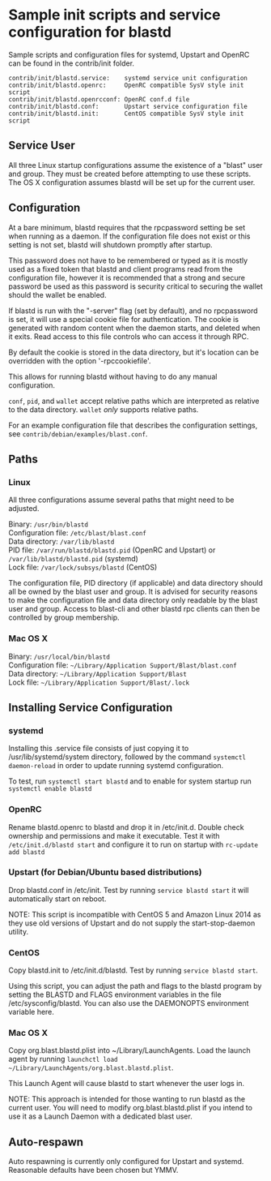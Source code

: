 Sample init scripts and service configuration for blastd
==========================================================

Sample scripts and configuration files for systemd, Upstart and OpenRC
can be found in the contrib/init folder.

    contrib/init/blastd.service:    systemd service unit configuration
    contrib/init/blastd.openrc:     OpenRC compatible SysV style init script
    contrib/init/blastd.openrcconf: OpenRC conf.d file
    contrib/init/blastd.conf:       Upstart service configuration file
    contrib/init/blastd.init:       CentOS compatible SysV style init script

Service User
---------------------------------

All three Linux startup configurations assume the existence of a "blast" user
and group.  They must be created before attempting to use these scripts.
The OS X configuration assumes blastd will be set up for the current user.

Configuration
---------------------------------

At a bare minimum, blastd requires that the rpcpassword setting be set
when running as a daemon.  If the configuration file does not exist or this
setting is not set, blastd will shutdown promptly after startup.

This password does not have to be remembered or typed as it is mostly used
as a fixed token that blastd and client programs read from the configuration
file, however it is recommended that a strong and secure password be used
as this password is security critical to securing the wallet should the
wallet be enabled.

If blastd is run with the "-server" flag (set by default), and no rpcpassword is set,
it will use a special cookie file for authentication. The cookie is generated with random
content when the daemon starts, and deleted when it exits. Read access to this file
controls who can access it through RPC.

By default the cookie is stored in the data directory, but it's location can be overridden
with the option '-rpccookiefile'.

This allows for running blastd without having to do any manual configuration.

`conf`, `pid`, and `wallet` accept relative paths which are interpreted as
relative to the data directory. `wallet` *only* supports relative paths.

For an example configuration file that describes the configuration settings,
see `contrib/debian/examples/blast.conf`.

Paths
---------------------------------

### Linux

All three configurations assume several paths that might need to be adjusted.

Binary:              `/usr/bin/blastd`  
Configuration file:  `/etc/blast/blast.conf`  
Data directory:      `/var/lib/blastd`  
PID file:            `/var/run/blastd/blastd.pid` (OpenRC and Upstart) or `/var/lib/blastd/blastd.pid` (systemd)  
Lock file:           `/var/lock/subsys/blastd` (CentOS)  

The configuration file, PID directory (if applicable) and data directory
should all be owned by the blast user and group.  It is advised for security
reasons to make the configuration file and data directory only readable by the
blast user and group.  Access to blast-cli and other blastd rpc clients
can then be controlled by group membership.

### Mac OS X

Binary:              `/usr/local/bin/blastd`  
Configuration file:  `~/Library/Application Support/Blast/blast.conf`  
Data directory:      `~/Library/Application Support/Blast`  
Lock file:           `~/Library/Application Support/Blast/.lock`  

Installing Service Configuration
-----------------------------------

### systemd

Installing this .service file consists of just copying it to
/usr/lib/systemd/system directory, followed by the command
`systemctl daemon-reload` in order to update running systemd configuration.

To test, run `systemctl start blastd` and to enable for system startup run
`systemctl enable blastd`

### OpenRC

Rename blastd.openrc to blastd and drop it in /etc/init.d.  Double
check ownership and permissions and make it executable.  Test it with
`/etc/init.d/blastd start` and configure it to run on startup with
`rc-update add blastd`

### Upstart (for Debian/Ubuntu based distributions)

Drop blastd.conf in /etc/init.  Test by running `service blastd start`
it will automatically start on reboot.

NOTE: This script is incompatible with CentOS 5 and Amazon Linux 2014 as they
use old versions of Upstart and do not supply the start-stop-daemon utility.

### CentOS

Copy blastd.init to /etc/init.d/blastd. Test by running `service blastd start`.

Using this script, you can adjust the path and flags to the blastd program by
setting the BLASTD and FLAGS environment variables in the file
/etc/sysconfig/blastd. You can also use the DAEMONOPTS environment variable here.

### Mac OS X

Copy org.blast.blastd.plist into ~/Library/LaunchAgents. Load the launch agent by
running `launchctl load ~/Library/LaunchAgents/org.blast.blastd.plist`.

This Launch Agent will cause blastd to start whenever the user logs in.

NOTE: This approach is intended for those wanting to run blastd as the current user.
You will need to modify org.blast.blastd.plist if you intend to use it as a
Launch Daemon with a dedicated blast user.

Auto-respawn
-----------------------------------

Auto respawning is currently only configured for Upstart and systemd.
Reasonable defaults have been chosen but YMMV.
